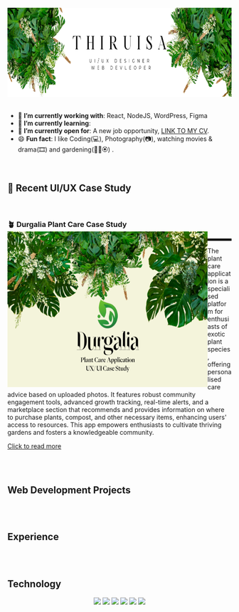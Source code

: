 <br clear="both">

<div align="center">
  <img height="200" width="100%" src="https://github.com/Thiruisa/Thiruisa/blob/main/THIRUISA.png"  />
</div>

<div align=left>
        <br>
        <ul>
            <li>🌱 <b>I’m currently working with</b>: React, NodeJS, WordPress, Figma</li>
            <li>🚀 <b>I’m currently learning</b>: </li>
            <li>🤔 <b>I’m currently open for</b>: A new job opportunity, <a href="https://github.com/Thiruisa/Thiruisa/blob/main/Thiruisa_Puvanenthirarasa_CV.pdf">LINK TO MY CV</a>.</li>
            <li>😄 <b>Fun fact</b>: I like Coding(💻), Photography(📷), watching movies & drama(🎞) and gardening(🌿🌱🏵️) .</li>
        </ul>
    </div>

<br>

## 📃 Recent UI/UX Case Study 
<br>

### 🪴 Durgalia Plant Care Case Study <a><img align="left" width="450" height="350" src="https://github.com/Thiruisa/Thiruisa/blob/main/Durgalia.png"></a>
<hr style="border:2px solid black">

<p> The plant care application is a specialised platform for enthusiasts of exotic plant species, offering personalised care advice based on uploaded photos. It features robust community engagement tools, advanced growth tracking, real-time alerts, and a marketplace section that recommends and provides information on where to purchase plants, compost, and other necessary items, enhancing users' access to resources. This app empowers enthusiasts to cultivate thriving gardens and fosters a knowledgeable community. </p>

[Click to read more ](https://github.com/Thiruisa/UI-UX-Plant-Care-Case-Study)

<br>

<br>

## Web Development Projects 

<br>

<br>

## Experience

<br>

<br>

## Technology

<p align="center">
  <img src="https://cdn.jsdelivr.net/gh/devicons/devicon/icons/react/react-original.svg" style="height: 4rem"/>
<img src="https://cdn.jsdelivr.net/gh/devicons/devicon/icons/nodejs/nodejs-original-wordmark.svg" style="height:4rem; background-color:white"/>
<img src="https://cdn.jsdelivr.net/gh/devicons/devicon/icons/html5/html5-original-wordmark.svg" style="height: 4rem"/>
<img src="https://cdn.jsdelivr.net/gh/devicons/devicon/icons/css3/css3-original-wordmark.svg" style="height: 4rem"/>
<img src="https://cdn.jsdelivr.net/gh/devicons/devicon/icons/javascript/javascript-plain.svg" style="height: 4rem"/>
<img src="https://cdn.jsdelivr.net/gh/devicons/devicon/icons/python/python-original.svg"  style="height: 4rem"/>
</p>
